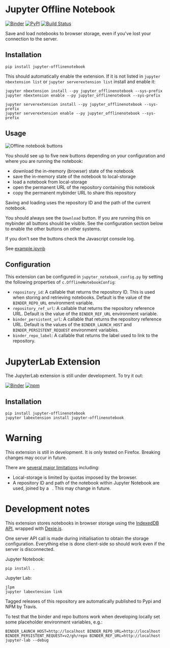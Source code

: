 # Jupyter Offline Notebook

[![Binder](https://mybinder.org/badge_logo.svg)](https://mybinder.org/v2/gh/manics/jupyter-offlinenotebook/master?filepath=example.ipynb)
[![PyPI](https://img.shields.io/pypi/v/jupyter-offlinenotebook.svg)](https://pypi.python.org/pypi/jupyter-offlinenotebook)
[![Build Status](https://github.com/manics/jupyter-offlinenotebook/workflows/Test/badge.svg)](https://github.com/manics/jupyter-offlinenotebook/actions)

Save and load notebooks to browser storage, even if you've lost your connection to the server.

## Installation

    pip install jupyter-offlinenotebook

This should automatically enable the extension. If it is not listed in `jupyter nbextension list` or `jupyter serverextension list` install and enable it:

    jupyter nbextension install --py jupyter_offlinenotebook --sys-prefix
    jupyter nbextension enable --py jupyter_offlinenotebook --sys-prefix

    jupyter serverextension install --py jupyter_offlinenotebook --sys-prefix
    jupyter serverextension enable --py jupyter_offlinenotebook --sys-prefix

## Usage

![Offline notebook buttons](./offline-notebook-buttons.png)

You should see up to five new buttons depending on your configuration and where you are running the notebook:

- download the in-memory (browser) state of the notebook
- save the in-memory state of the notebook to local-storage
- load a notebook from local-storage
- open the permanent URL of the repository containing this notebook
- copy the permanent mybinder URL to share this repository

Saving and loading uses the repository ID and the path of the current notebook.

You should always see the `Download` button.
If you are running this on mybinder all buttons should be visible.
See the configuration section below to enable the other buttons on other systems.

If you don't see the buttons check the Javascript console log.

See [example.ipynb](./example.ipynb)

## Configuration

This extension can be configured in `jupyter_notebook_config.py` by setting the following properties of `c.OfflineNotebookConfig`:

- `repository_id`:
  A callable that returns the repository ID.
  This is used when storing and retrieving notebooks.
  Default is the value of the `BINDER_REPO_URL` environment variable.
- `repository_ref_url`:
  A callable that returns the repository reference URL.
  Default is the value of the `BINDER_REF_URL` environment variable.
- `binder_persistent_url`:
  A callable that returns the repository reference URL.
  Default is the values of the `BINDER_LAUNCH_HOST` and
  `BINDER_PERSISTENT_REQUEST` environment variables.
- `binder_repo_label`:
  A callable that returns the label used to link to the repository.

# JupyterLab Extension

The JupyterLab extension is still under development.
To try it out:

[![Binder](https://mybinder.org/badge_logo.svg)](https://mybinder.org/v2/gh/manics/jupyter-offlinenotebook/master?urlpath=lab%2Ftree%2Fexample.ipynb)
[![npm](https://img.shields.io/npm/v/jupyter-offlinenotebook)](https://www.npmjs.com/package/jupyter-offlinenotebook)

## Installation

    pip install jupyter-offlinenotebook
    jupyter labextension install jupyter-offlinenotebook

# Warning

This extension is still in development.
It is only tested on Firefox.
Breaking changes may occur in future.

There are [several major limitations](https://github.com/manics/jupyter-offlinenotebook/issues) including:

- Local-storage is limited by quotas imposed by the browser.
- A repository ID and path of the notebook within Jupyter Notebook are used, joined by a ` `.
  This may change in future.

# Development notes

This extension stores notebooks in browser storage using the [IndexedDB API](https://developer.mozilla.org/en-US/docs/Web/API/IndexedDB_API), wrapped with [Dexie.js](https://dexie.org/).

One server API call is made during initialisation to obtain the storage configuration.
Everything else is done client-side so should work even if the server is disconnected.

Jupyter Notebook:

    pip install .

Jupyter Lab:

    jlpm
    jupyter labextension link

Tagged releases of this repository are automatically published to Pypi and NPM by Travis.

To test that the binder and repo buttons work when developing locally set some placeholder environment variables, e.g.:

```
BINDER_LAUNCH_HOST=http://localhost BINDER_REPO_URL=http://localhost BINDER_PERSISTENT_REQUEST=v2/gh/repo BINDER_REF_URL=http://localhost jupyter-lab --debug
```
